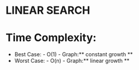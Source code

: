 # LINEAR SEARCH

# Time Complexity:
   * Best Case:
              - O(1)
              - Graph:** constant growth **
   * Worst Case:
             -  O(n)
             -  Graph:** linear growth **
    


